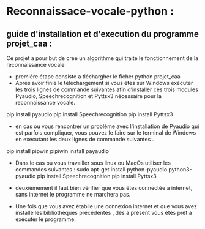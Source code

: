 # Reconnaissace-vocale-python :
## guide d'installation et d'execution du programme projet_caa :
Ce projet a pour but de crée un algorithme  qui traite le fonctionnement de la reconnaissance vocale
* premiére étape consiste a tléchargher le ficher python projet_caa
* Après avoir finie le téléchargement si vous êtes sur Windows exécuter les trois lignes de commande suivantes afin d’installer ces trois modules Pyaudio, Speechrecognition et Pyttsx3 nécessaire pour la reconnaissance vocale.

pip install pyaudio
pip install Speechrecognition
pip install Pyttsx3

- en cas ou vous rencontrer un problème avec l'installation de Pyaudio qui est parfois compliquer, vous pouvez le faire sur le terminal de Windows en exécutant les deux lignes de commande suivantes .

pip install pipwin
pipiwin install payaudio

* Dans le cas ou vous travailler sous linux ou MacOs utiliser les commandes suivantes :
sudo apt-get install python-pyaudio python3-pyaudio
pip install Speechrecognition
pip install Pyttsx3

* deuxièmement il faut bien vérifier que vous êtes connectée a internet, sans internet le programme ne marchera pas. 
* Une fois que vous avez établie une connexion internet et que vous avez installé les bibliothèques précédentes , dés a présent vous étés prêt à exécuter le programme.
